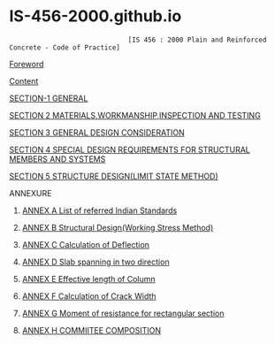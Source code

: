 # IS-456-2000.github.io
                                  [IS 456 : 2000 Plain and Reinforced Concrete - Code of Practice]

[Foreword](Foreword.pdf.pdf)

[Content](Contentpage.pdf)

[SECTION-1 GENERAL](General.pdf)

[SECTION 2 MATERIALS,WORKMANSHIP,INSPECTION AND TESTING](Section2,Material.pdf)

[SECTION 3 GENERAL DESIGN CONSIDERATION](Section3.pdf)

[SECTION 4 SPECIAL DESIGN REQUIREMENTS FOR STRUCTURAL MEMBERS AND SYSTEMS](Section4.pdf)

[SECTION 5 STRUCTURE DESIGN(LIMIT STATE METHOD)](Section5.pdf)

ANNEXURE

 1. [ANNEX A List of referred Indian Standards](AnnexA.pdf)
  
 2. [ANNEX B Structural Design(Working Stress Method)](AnnexB.pdf)

 3. [ANNEX C Calculation of Deflection](AnnexC.pdf)

 4. [ANNEX D Slab spanning in two direction](AnnexD.pdf)

 5. [ANNEX E Effective length of Column](AnnexE.pdf)

 6. [ANNEX F Calculation of Crack Width](AnnexF.pdf)

 7. [ANNEX G Moment of resistance for rectangular section](AnnexG.pdf)

 8. [ANNEX H COMMIITEE COMPOSITION](AnnexH.pdf)
